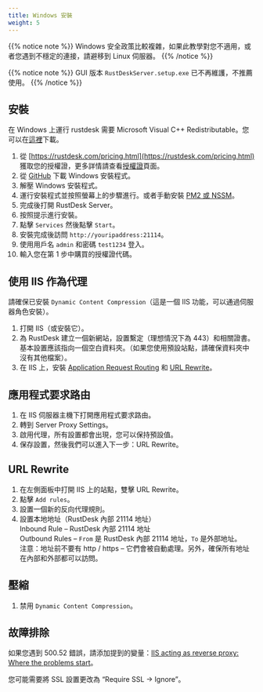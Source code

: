 ```yaml
---
title: Windows 安裝
weight: 5
---
```


{{% notice note %}}
Windows 安全政策比較複雜，如果此教學對您不適用，或者您遇到不穩定的連接，請避移到 Linux 伺服器。
{{% /notice %}}

{{% notice note %}}
GUI 版本 `RustDeskServer.setup.exe` 已不再維護，不推薦使用。
{{% /notice %}}

## 安裝

在 Windows 上運行 rustdesk 需要 Microsoft Visual C++ Redistributable。您可以在[這裡](https://learn.microsoft.com/en-us/cpp/windows/latest-supported-vc-redist)下載。

1. 從 [https://rustdesk.com/pricing.html](https://rustdesk.com/pricing.html) 獲取您的授權證，更多詳情請查看[授權證](https://rustdesk.com/docs/en/self-host/rustdesk-server-pro/license/)頁面。
2. 從 [GitHub](https://github.com/rustdesk/rustdesk-server-pro/releases/latest) 下載 Windows 安裝程式。
3. 解壓 Windows 安裝程式。
4. 運行安裝程式並按照螢幕上的步驟進行。或者手動安裝 [PM2 或 NSSM](https://rustdesk.com/docs/en/self-host/rustdesk-server-oss/windows/)。
5. 完成後打開 RustDesk Server。
6. 按照提示進行安裝。
7. 點擊 `Services` 然後點擊 `Start`。
8. 安裝完成後訪問 `http://youripaddress:21114`。
9. 使用用戶名 `admin` 和密碼 `test1234` 登入。
10. 輸入您在第 1 步中購買的授權證代碼。

## 使用 IIS 作為代理

請確保已安裝 `Dynamic Content Compression`（這是一個 IIS 功能，可以通過伺服器角色安裝）。
1. 打開 IIS（或安裝它）。
2. 為 RustDesk 建立一個新網站，設置繫定（理想情況下為 443）和相關證書。基本設置應該指向一個空白資料夾。（如果您使用預設站點，請確保資料夾中沒有其他檔案）。
3. 在 IIS 上，安裝 [Application Request Routing](https://www.iis.net/downloads/microsoft/application-request-routing) 和 [URL Rewrite](https://learn.microsoft.com/en-us/iis/extensions/url-rewrite-module/using-the-url-rewrite-module)。

## 應用程式要求路由

1. 在 IIS 伺服器主機下打開應用程式要求路由。
2. 轉到 Server Proxy Settings。
3. 啟用代理，所有設置都會出現，您可以保持預設值。
4. 保存設置，然後我們可以進入下一步：URL Rewrite。

## URL Rewrite

1. 在左側面板中打開 IIS 上的站點，雙擊 URL Rewrite。
2. 點擊 `Add rules`。
3. 設置一個新的反向代理規則。
4. 設置本地地址（RustDesk 內部 21114 地址）\
Inbound Rule – RustDesk 內部 21114 地址\
Outbound Rules – `From` 是 RustDesk 內部 21114 地址，`To` 是外部地址。\
注意：地址前不要有 http / https – 它們會被自動處理。另外，確保所有地址在內部和外部都可以訪問。

## 壓縮

1. 禁用 `Dynamic Content Compression`。

## 故障排除

如果您遇到 500.52 錯誤，請添加提到的變量：[IIS acting as reverse proxy: Where the problems start](https://techcommunity.microsoft.com/t5/iis-support-blog/iis-acting-as-reverse-proxy-where-the-problems-start/ba-p/846259)。

您可能需要將 SSL 設置更改為 “Require SSL → Ignore”。
